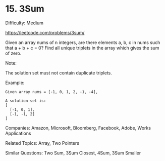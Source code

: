 # 15. 3Sum

Difficulty: Medium

https://leetcode.com/problems/3sum/

Given an array nums of n integers, are there elements a, b, c in nums such that a + b + c = 0? Find all unique triplets in the array which gives the sum of zero.

Note:

The solution set must not contain duplicate triplets.

Example:
```
Given array nums = [-1, 0, 1, 2, -1, -4],

A solution set is:
[
  [-1, 0, 1],
  [-1, -1, 2]
]
```

Companies: Amazon, Microsoft, Bloomberg, Facebook, Adobe, Works Applications

Related Topics: Array, Two Pointers

Similar Questions: Two Sum, 3Sum Closest, 4Sum, 3Sum Smaller
